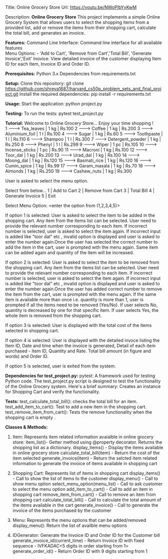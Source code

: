 Title: Online Grocery Store
Url: https://youtu.be/NWoPIbYyKwM

Description:
**Online Grocery Store**
This project implements a simple Online Grocery System that allows users to select the shopping items from a provided list, add or remove the items from their shopping cart, calculate the total bill, and generates an invoice.

**Features:**
Command Line Interface: Command line interface for all available features  
Menu Options: - 'Add to Cart', 'Remove from Cart','Total Bill', 'Generate Invoice','Exit'
Inovice: View detailed invoice of the customer displaying Item ID for each Item, Invoice ID and Order ID.

**Prerequisites:**
Python 3.x
Dependencies from requirements.txt

**Setup:**
Clone this repository: git clone https://github.com/shreya1687/harvard_cs50p_problem_sets_and_final_project.git
Install the required dependencies: pip install -r requirements.txt

**Usage:**
Start the application: python project.py

**Testing:**
To run the tests: pytest test_project.py

**Tutorial:**
Welcome to Online Grocery Store... Enjoy your time shopping !																			
1 ---> Tea_leaves | 1 kg | Rs.100
2 ---> Coffee | 1 kg | Rs.200
3 ---> Aluminium_foil | 1 l | Rs.100
4 ---> Sugar | 1 kg | Rs.60
5 ---> Toothpaste | 1 l | Rs.110
6 ---> Shampoo | 1 l | Rs.300
7 ---> Detergent_powder | 1 kg | Rs.250
8 ---> Phenyl | 1 l | Rs.299
9 ---> Wiper | 1 pc | Rs.105
10 ---> Incense_sticks | 1 pc | Rs.90
11 ---> Macroni | 1 kg | Rs.100
12 ---> Toor_dal | 1 kg | Rs.200
13 ---> Urad_dal | 1 kg | Rs.100
14 ---> Moong_dal | 1 kg | Rs.120
15 ---> Basmati_rice | 1 kg | Rs.120
16 ---> Cumin_spice | 1 kg | Rs.99
17 ---> Garam_masala | 1 kg | Rs.70
18 ---> Almonds | 1 kg | Rs.250
19 ---> Cashew_nuts | 1 kg | Rs.300

User is asked to select the menu option.

Select from below...
1 | Add to Cart
2 | Remove from Cart
3 | Total Bill
4 | Generate Invoice
5 | Exit

Select Menu Option: <enter the option from (1,2,3,4,5)>

If option 1 is selected:
User is asked to select the item to be added in the shopping cart. Any item from the items list can be selected. User need to provide the relevant number corresponding to each item. If incorrect number is selected, user is asked to select the item again. If incorrect input is added like "toor dal" etc , invalid option is displayed and user is asked to enter the number again.Once the user has selected the correct number to add the item in the cart, user is prompted with the menu again. Same item can be added again and quantity of the item will be increased.

If option 2 is selected:
User is asked to select the item to be removed from the shopping cart. Any item from the items list can be selected. User need to provide the relevant number corresponding to each item. If incorrect number is selected, user is asked to select the item again. If incorrect input is added like "toor dal" etc , invalid option is displayed and user is asked to enter the number again.Once the user has added correct number to remove the item from the cart, user is prompted with the menu again. If the same item is available more than once i.e. quantity is more than 1, user is prompted if all the items need to be removed (Yes/No). If user selects No, quantity is decreased by one for that specific item. If user selects Yes, the whole item is removed from the shopping cart. 

If option 3 is selected:
User is displayed with the total cost of the items selected in shopping cart.

If option 4 is selected:
User is displayed with the detailed invoce listing the Item ID, Date and time when the invoice is generated, Detail of each item purchased - Item ID, Quantity and Rate. Total bill amount (in figure and words) and Order ID.

If option 5 is selected, user is exited from the system.


**Dependencies for test_project.py:**
pytest: A framework used for testing Python code.
The test_project.py script is designed to test the functionality of the Online Grocery system. Here's a brief summary:
Creates an instance for Shopping Cart and verify the functionality.

**Tests:**
test_calculate_total_bill(): checks the total bill for an item.
test_add_item_to_cart(): Test to add a new item in the shopping cart.
test_remove_item_from_cart(): Tests the remove functionality when the shopping cart is empty .


**Classes & Methods:**
1. Item:
Represents item related information avaialble in online grocery store:
item_list()- Getter method using @property decorator. Returns the shopping list as a dictionary.
display_items() - Display the items available in online grocery store
calculate_total_bill(item) - Return the cost of the item selected
generate_invoice(item) - Return the selcted item related information to generate the invoice of items available in shopping cart

2. Shopping Cart:
Represents list of items in shopping cart
display_items() - Call to show the list of items to the customer
display_menu() - Call to show menu option
select_menu_option(menu_list) - Call to ask customer to select the menu option
add_item_to_cart() - Call to add an item in shopping cart
remove_item_from_cart() - Call to remove an item from shopping cart
calculate_total_bill() - Call to calculate the total amount of the items available in the cart
generate_invoice() - Call to generate the invoice of the items purchased by the customer

3. Menu:
Represents the menu options that can be added/removed 
display_menu(): Return the list of availble menu options

4. IDGenerator:
Generate the Invoice ID and Order ID for the Customer bill
generate_invoice_id(current_time) - Return Invoice ID with fixed sequence - IVFKA<last two digit of year>DAC<5 digits in order starting from 1>
generate_order_id() - Return Order ID with 9 digits starting from 1
